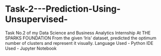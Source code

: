 # Task-2---Prediction-Using-Unsupervised-
Task No.2 of my Data Science and Business Analytics Internship At THE SPARKS FOUNDATION  From the given ‘Iris’ dataset, predicted the optimum number of clusters and represent it visually.  Language Used - Python  IDE Used - Jupyter Notebook
